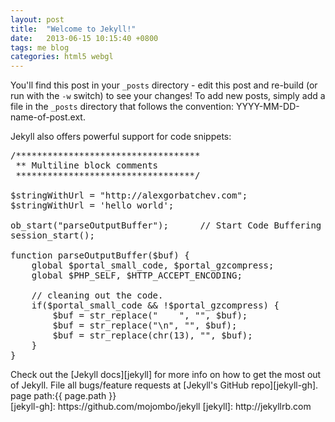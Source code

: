 ```yaml
---
layout: post
title:  "Welcome to Jekyll!"
date:   2013-06-15 10:15:40 +0800
tags: me blog
categories: html5 webgl
---
```


You'll find this post in your `_posts` directory - edit this post and re-build (or run with the `-w` switch) to see your changes!
To add new posts, simply add a file in the `_posts` directory that follows the convention: YYYY-MM-DD-name-of-post.ext.

Jekyll also offers powerful support for code snippets:

<div class="high-light-area">
<pre class="brush: js">
/***********************************
 ** Multiline block comments
 **********************************/
 
$stringWithUrl = "http://alexgorbatchev.com";
$stringWithUrl = 'hello world';
 
ob_start("parseOutputBuffer");      // Start Code Buffering
session_start();
 
function parseOutputBuffer($buf) {
    global $portal_small_code, $portal_gzcompress;
    global $PHP_SELF, $HTTP_ACCEPT_ENCODING;
 
    // cleaning out the code.
    if($portal_small_code && !$portal_gzcompress) {
        $buf = str_replace("    ", "", $buf);
        $buf = str_replace("\n", "", $buf);
        $buf = str_replace(chr(13), "", $buf);
    }
}
</pre>
</div>
Check out the [Jekyll docs][jekyll] for more info on how to get the most out of Jekyll. File all bugs/feature requests at [Jekyll's GitHub repo][jekyll-gh].
<div>page path:{{ page.path }}</div>
[jekyll-gh]: https://github.com/mojombo/jekyll
[jekyll]:    http://jekyllrb.com

